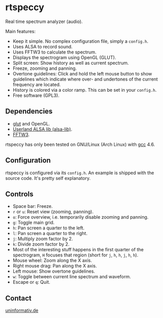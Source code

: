 rtspeccy
========

Real time spectrum analyzer (audio).

Main features:

 * Keep it simple. No complex configuration file, simply a `config.h`.
 * Uses ALSA to record sound.
 * Uses FFTW3 to calculate the spectrum.
 * Displays the spectrogram using OpenGL (GLUT).
 * Split screen: Show history as well as current spectrum.
 * Freeze, zooming and panning.
 * Overtone guidelines: Click and hold the left mouse button to show
   guidelines which indicate where over- and undertones of the current
   frequency are located.
 * History is colored via a color ramp. This can be set in your
   `config.h`.
 * Free software (GPL3).

Dependencies
------------

 * [glut](http://freeglut.sourceforge.net/) and OpenGL.
 * [Userland ALSA lib (alsa-lib)](http://www.alsa-project.org/).
 * [FFTW3](http://www.fftw.org/).

rtspeccy has only been tested on GNU/Linux (Arch Linux) with
[gcc](http://gcc.gnu.org/) 4.6.

Configuration
-------------

rtspeccy is configured via its `config.h`. An example is shipped with
the source code. It's pretty self explanatory.

Controls
--------

 * Space bar: Freeze.
 * `r` or `u`: Reset view (zooming, panning).
 * `o`: Force overview, i.e. temporarily disable zooming and panning.
 * `g`: Toggle main grid.
 * `h`: Pan screen a quarter to the left.
 * `l`: Pan screen a quarter to the right.
 * `j`: Multiply zoom factor by 2.
 * `k`: Divide zoom factor by 2.
 * Most of the interesting stuff happens in the first quarter of the
   spectrogram, `H` focuses that region (short for `j`, `h`, `h`, `j`,
   `h`, `h`).
 * Mouse wheel: Zoom along the X axis.
 * Right mouse drag: Pan along the X axis.
 * Left mouse: Show overtone guidelines.
 * `w`: Toggle between current line spectrum and waveform.
 * Escape or `q`: Quit.

Contact
-------

[uninformativ.de](http://www.uninformativ.de/)

